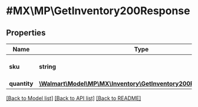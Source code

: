 # #MX\MP\GetInventory200Response

## Properties

Name | Type | Description | Notes
------------ | ------------- | ------------- | -------------
**sku** | **string** | A seller-provided Product ID |
**quantity** | [**\Walmart\Model\MP\MX\Inventory\GetInventory200ResponseQuantity**](GetInventory200ResponseQuantity.md) |  |


[[Back to Model list]](../) [[Back to API list]](../../Api/MX/MP) [[Back to README]](../../README.md)
